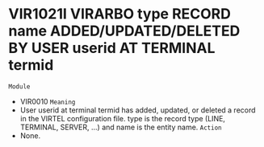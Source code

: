 # VIR1021I VIRARBO type RECORD name ADDED/UPDATED/DELETED BY USER userid AT TERMINAL termid
`Module`
- VIR0010
`Meaning`
- User userid at terminal termid has added, updated, or deleted a record in the VIRTEL configuration file. type is the record type (LINE, TERMINAL, SERVER, ...) and name is the entity name.
`Action`
- None.
